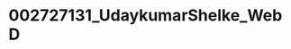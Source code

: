 # 002727131_UdaykumarShelke_WebD
<style> - The <style> tag is used to define style information (CSS) for a document. Inside the <style> element you specify how HTML elements should render in a browser.
  
<header> - The <header> element represents a container for introductory content or a set of navigational links. A <header> element typically contains:one or more heading            elements (<h1> - <h6>)
  
<i> - The content inside is typically displayed in italic. 
  
<b> - The content inside is typically displayed in Bold.
  
<a> - The <a> tag defines a hyperlink, which is used to link from one page to another.The most important attribute of the <a> element is the href attribute, which `           indicates the link's destination.
  
<center> - The <center> tag was used in HTML4 to center-align text.
  
<article> - The <article> tag specifies independent, self-contained content. An article should make sense on its own and it should be possible to distribute it                       independently from the rest of the site.
  
<br> - The <br> tag inserts a single line break.

<img> - The <img> tag is used to embed an image in an HTML page.Images are not technically inserted into a web page; images are linked to web pages. The <img> tag               creates a holding space for the referenced image. The <img> tag has one attribute src - Specifies the path to the image

<footer> - The <footer> tag defines a footer for a document or section.

<table> - The <table> tag defines an HTML table. An HTML table consists of one <table> element and one or more <tr>, <th>, and <td> elements. The <tr> element defines a           table row, the <th> element defines a table header, and the <td> element defines a table cell.
  
<video> - The <video> tag is used to embed video content in a document, such as a movie clip or other video streams.

<form> - The <form> tag is used to create an HTML form for user input.
